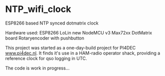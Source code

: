 # NTP_wifi_clock
ESP8266 based NTP synced dotmatrix clock

Hardware used:
ESP8266 LoLin new NodeMCU v3
Max72xx DotMatrix board
Rotaryencoder with pushbutton

This project was started as a one-day-build project for PI4DEC www.pi4dec.nl.
It finds it's use in a HAM-radio operator shack, providing  a reference clock for qso logging in UTC.

The code is work in progress...
